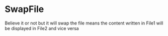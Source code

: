 # SwapFile
Believe it or not but it will swap the file means the content written in File1 will be displayed in File2 and vice versa 

